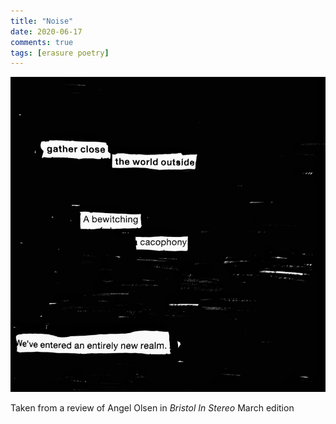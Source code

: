 ```yaml
---
title: "Noise"
date: 2020-06-17
comments: true
tags: [erasure poetry]
---
```


<img src="/assets/images/articles/noise.jpeg" alt="Trees 1" class="responsive"><br>

Taken from a review of Angel Olsen in *Bristol In Stereo* March edition
